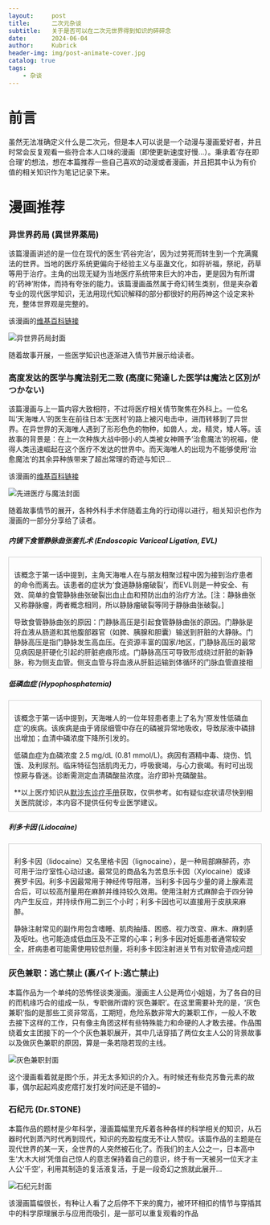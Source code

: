 ```yaml
---
layout:     post
title:      二次元杂谈
subtitle:   关于是否可以在二次元世界得到知识的碎碎念
date:       2024-06-04
author:     Kubrick
header-img: img/post-animate-cover.jpg
catalog: true
tags:
    - 杂谈
---
```


# 前言
虽然无法准确定义什么是二次元，但是本人可以说是一个动漫与漫画爱好者，并且时常会反复观看一些符合本人口味的漫画（即使更新速度好慢...）。秉承着‘存在即合理’的想法，想在本篇推荐一些自己喜欢的动漫或者漫画，并且把其中认为有价值的相关知识作为笔记记录下来。

# 漫画推荐

### 异世界药局 (異世界薬局)

该篇漫画讲述的是一位在现代的医生‘药谷完治’，因为过劳死而转生到一个充满魔法的世界。当地的医疗系统更偏向于经验主义与巫蛊文化，如将祈福，祭祀，药草等用于治疗。主角的出现无疑为当地医疗系统带来巨大的冲击，更是因为有所谓的‘药神’附体，而持有夸张的能力。该篇漫画虽然属于奇幻转生类别，但是夹杂着专业的现代医学知识，无法用现代知识解释的部分都很好的用药神这个设定来补充，整体世界观是完整的。

该漫画的[维基百科链接](https://zh.wikipedia.org/wiki/%E7%95%B0%E4%B8%96%E7%95%8C%E8%97%A5%E5%B1%80)

![异世界药局封面](/img/post-yishijieyaoju-cover.jpg)

随着故事开展，一些医学知识也逐渐进入情节并展示给读者。


### 高度发达的医学与魔法别无二致 (高度に発達した医学は魔法と区別がつかない)

该篇漫画与上一篇内容大致相符，不过将医疗相关情节聚焦在外科上。一位名叫‘天海唯人’的医生在前往日本‘无医村’的路上被闪电击中，进而转移到了异世界。在异世界的天海唯人遇到了形形色色的物种，如兽人，龙，精灵，矮人等。该故事的背景是：在上一次种族大战中弱小的人类被女神赐予‘治愈魔法’的祝福，使得人类迅速崛起在这个医疗不发达的世界中。而天海唯人的出现为不能够使用‘治愈魔法’的其余异种族带来了超出常理的奇迹与知识...

该漫画的[维基百科链接](https://zh.wikipedia.org/wiki/%E5%85%88%E9%80%B2%E9%86%AB%E7%99%82%E5%92%8C%E9%AD%94%E6%B3%95%E6%B2%92%E5%85%A9%E6%A8%A3)

![先进医疗与魔法封面](/img/post-xianjinyiliao-cover.jpg)

随着故事情节的展开，各种外科手术伴随着主角的行动得以进行，相关知识也作为漫画的一部分分享给了读者。

##### 内镜下食管静脉曲张套扎术 (Endoscopic Variceal Ligation, EVL)

<div style="overflow-y: auto; height: 200px; border: 1px solid #ccc; padding: 10px;">

<p>该概念于第一话中提到，主角天海唯人在与朋友相聚过程中因为接到治疗患者的命令而离去。该患者的症状为‘食道静脉瘤破裂’，而EVL则是一种安全、有效、简单的食管静脉曲张破裂出血止血和预防出血的治疗方法。[注：静脉曲张又称静脉瘤，两者概念相同，所以静脉瘤破裂等同于静脉曲张破裂。]</p>

<p>导致食管静脉曲张的原因：门静脉高压是引起食管静脉曲张的原因。门静脉是将血液从肠道和其他腹部器官（如脾、胰腺和胆囊）输送到肝脏的大静脉。门静脉高压是指门静脉发生高血压。在资源丰富的国家/地区，门静脉高压的最常见病因是肝硬化引起的肝脏疤痕形成。门静脉高压可导致形成绕过肝脏的新静脉，称为侧支血管。侧支血管与将血液从肝脏运输到体循环的门脉血管直接相连。侧支血管出现在某些特定部位，最危险的部位是在食管下段及胃的上段。在这些部位形成侧支血管是危险的，因为血管增大并充满扭转，被称为静脉曲张。这些增大的曲张静脉是脆弱的，一旦破裂会导致大量消化道出血。通常，没有明显的破裂诱因。</p>

<p>食管静脉曲张的症状：在曲张静脉开始出血之前，食管静脉曲张患者通常无症状。然后，患者会呕出鲜红色血液，有时大量呕血。出血不会引起疼痛。
大量失血的患者可能会出现休克征象，包括感觉头重脚轻、虚弱和出汗。患者可能会心跳加快，血压可能较低。</p>

<p>**以上医疗知识从<a href="https://www.msdmanuals.cn/home/digestive-disorders/gastrointestinal-bleeding/esophageal-varices?query=%E9%9D%99%E8%84%89%E6%9B%B2%E5%BC%A0#%E8%AF%8A%E6%96%AD_v45395840_zh">默沙东诊疗手册</a>获取，仅供参考。如有疑似症状请尽快到相关医院就诊，本内容不提供任何专业医学建议。</p>
</div>

##### 低磷血症 (Hypophosphatemia)

<div style="overflow-y: auto; height: 200px; border: 1px solid #ccc; padding: 10px;">

<p>
该概念于第一话中提到，天海唯人的一位年轻患者患上了名为'原发性低磷血症'的疾病。该疾病是由于肾尿细管中存在的磷被异常地吸收，导致尿液中磷排出增加；血清中磷浓度下降所引发的。
</p>

<p>低磷血症为血磷浓度 2.5 mg/dL (0.81 mmol/L)。病因有酒精中毒、烧伤、饥饿、及利尿剂。临床特征包括肌肉无力，呼吸衰竭，与心力衰竭。有时可出现惊厥与昏迷。诊断需测定血清磷酸盐浓度。治疗即补充磷酸盐。</p>

<p>**以上医疗知识从<a href="https://www.msdmanuals.cn/professional/endocrine-and-metabolic-disorders/electrolyte-disorders/hypophosphatemia?query=%E4%BD%8E%E7%A3%B7%E8%A1%80%E7%97%87%EF%BC%88%E8%A1%80%E6%B6%B2%E4%B8%AD%E7%9A%84%E7%A3%B7%E9%85%B8%E7%9B%90%E8%BF%87%E4%BD%8E%EF%BC%89">默沙东诊疗手册</a>获取，仅供参考。如有疑似症状请尽快到相关医院就诊，本内容不提供任何专业医学建议。</p>

</div>

##### 利多卡因 (Lidocaine)

<div style="overflow-y: auto; height: 200px; border: 1px solid #ccc; padding: 10px;">

<p>
利多卡因（lidocaine）又名里格卡因（lignocaine），是一种局部麻醉药，亦可用于治疗室性心动过速。最常见的商品名为苦息乐卡因（Xylocaine）或译赛罗卡因。利多卡因最常用于神经传导阻滞，当利多卡因与少量的肾上腺素混合后，可以较高剂量用在麻醉并维持较久效用。使用注射方式麻醉会于四分钟内产生反应，并持续作用二到三个小时；利多卡因也可以直接用于皮肤来麻醉。
</p>

<p>
静脉注射常见的副作用包含嗜睡、肌肉抽搐、困惑、视力改变、麻木、麻刺感及呕吐。也可能造成低血压及不正常的心率；利多卡因对妊娠患者通常较安全，肝病患者可能需使用较低剂量，将利多卡因注射进关节有对软骨造成问题的疑虑，对丁卡因或苯佐卡因过敏的人而言，利多卡因相对安全；同时也是抗心律失常药的Ib等级用药。
</p>

<p>
盐酸利多卡因：盐酸利多卡因注射液(Lidocaine Hydrochloride Injection)是临床惯用的一种局部麻醉药品。其有效成分利多卡因可以暂时麻痹局部的神经。该物品也可以作用为抗心律失常药。可用于急性心肌梗塞后室性早搏和室性心动过速，亦可用于洋地黄类中毒、心脏外科手术及心导管引起的室性心律失常。
</p>

<p>
**以上医疗知识从<a href="https://www.msd.com/docs/product/safety-data-sheets/ah-sds/Lidocaine%20Hydrochloride%20Formulation_AH_CN_ZH.pdf">默沙东诊疗手册</a>，<a href="https://baike.baidu.com/item/%E7%9B%90%E9%85%B8%E5%88%A9%E5%A4%9A%E5%8D%A1%E5%9B%A0%E6%B3%A8%E5%B0%84%E6%B6%B2/4549007">百度百科词条</a>, <a href="https://zh.wikipedia.org/zh-hans/%E5%88%A9%E5%A4%9A%E5%8D%A1%E5%9B%A0">维基百科词条</a>, <a href="https://www.nmpa.gov.cn/wwwroot/hysms3/080.htm">中国国家药品监督管理局</a>获取，仅供参考。如有疑似症状请尽快到相关医院就诊，本内容不提供任何专业医学建议。
</p>

</div>


### 灰色兼职：逃亡禁止 (裏バイト:逃亡禁止)

本篇作品为一个单纯的恐怖怪谈类漫画。漫画主人公是两位小姐姐，为了各自的目的而机缘巧合的组成一队，专职做所谓的‘灰色兼职’。在这里需要补充的是，‘灰色兼职’指的是那些工资非常高，工期短，危险系数非常大的兼职工作，一般人不敢去接下这样的工作，只有像主角团这样有些特殊能力和命硬的人才敢去接。作品围绕着女主团接下的一个个灰色兼职展开，其中几话穿插了两位女主人公的背景故事以及做灰色兼职的原因，算是一条若隐若现的主线。

![灰色兼职封面](/img/post-huisejianzhi-cover.jpg)

这个漫画看着就是图个乐，并无太多知识的介入。有时候还有些克苏鲁元素的故事，偶尔起起鸡皮疙瘩打发打发时间还是不错的~


### 石纪元 (Dr.STONE)

本篇作品的题材是少年科学，漫画篇幅里充斥着各种各样的科学相关的知识，从石器时代到蒸汽时代再到现代，知识的充盈程度无不让人赞叹。该篇作品的主题是在现代世界的某一天，全世界的人突然被石化了。而我们的主人公之一，日本高中生‘大木大树’凭借自己惊人的意志保持着自己的意识，终于有一天被另一位天才主人公‘千空’，利用其制造的复活液复活，于是一段奇幻之旅就此展开...

![石纪元封面](/img/post-drstone-cover.jpg)

该漫画篇幅很长，有种让人看了之后停不下来的魔力，被环环相扣的情节与穿插其中的科学原理展示与应用而吸引，是一部可以重复观看的作品